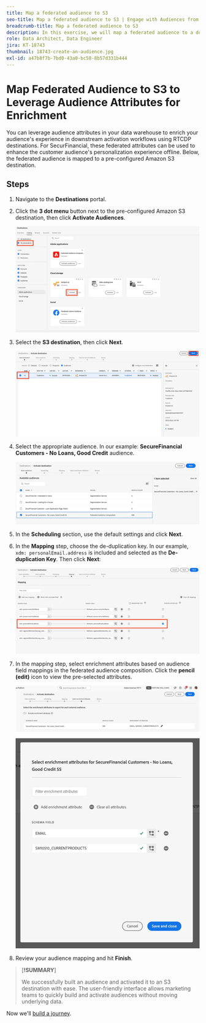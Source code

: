 ```yaml
---
title: Map a federated audience to S3
seo-title: Map a federated audience to S3 | Engage with Audiences from your Data Warehouse using Federated Audience Composition
breadcrumb-title: Map a federated audience to S3
description: In this exercise, we will map a federated audience to a downstream Real-Time CDP destination to support a personalized offline experience.
role: Data Architect, Data Engineer
jira: KT-18743
thumbnail: 18743-create-an-audience.jpg
exl-id: a47b8f7b-7bd0-43a0-bc58-8b57d331b444
---
```

# Map Federated Audience to S3 to Leverage Audience Attributes for Enrichment

You can leverage audience attributes in your data warehouse to enrich your audience's experience in downstream activation workflows using RTCDP destinations. For SecurFinancial, these federated attributes can be used to enhance the customer audience's personalization experience offline. Below, the federated audience is mapped to a pre-configured Amazon S3 destination.

## Steps

1. Navigate to the **Destinations** portal.

2. Click the **3 dot menu** button next to the pre-configured Amazon S3 destination, then click **Activate Audiences**.

   ![activate-audiences](assets/activate-audiences.png)

3. Select the **S3 destination**, then click **Next**.

   ![select-s3-destination](assets/select-s3-destination.png)

4. Select the appropriate audience. In our example: **SecureFinancial Customers - No Loans, Good Credit** audience.

    ![select-s3-audience](assets/select-s3-audience.png)

5. In the **Scheduling** section, use the default settings and click **Next**.

6. In the **Mapping** step, choose the de-duplication key. In our example, `xdm: personalEmail.address` is included and selected as the **De-duplication Key**. Then click **Next**:
   
   ![deduplication-key](assets/deduplication-key.png)

7. In the mapping step, select enrichment attributes based on audience field mappings in the federated audience composition. Click the **pencil (edit)** icon to view the pre-selected attributes.

   ![edit-attributes](assets/edit-attributes.png)

   ![final-attributes](assets/final-attribution.png)

8. Review your audience mapping and hit **Finish**.

>[**!SUMMARY**]
>
> We successfully built an audience and activated it to an S3 destination with ease. The user-friendly interface allows marketing teams to quickly build and activate audiences without moving underlying data. 

Now we'll [build a journey](build-journey-federated-audience.md).
